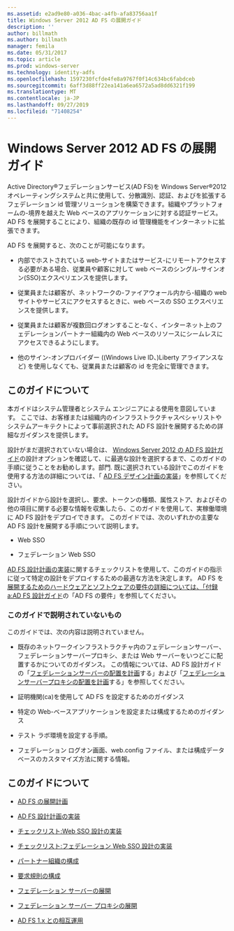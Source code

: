 ```yaml
---
ms.assetid: e2ad9e80-a036-4bac-a4fb-afa83756aa1f
title: Windows Server 2012 AD FS の展開ガイド
description: ''
author: billmath
ms.author: billmath
manager: femila
ms.date: 05/31/2017
ms.topic: article
ms.prod: windows-server
ms.technology: identity-adfs
ms.openlocfilehash: 1597230fcfde4fe8a9767f0f14c634bc6fabdceb
ms.sourcegitcommit: 6aff3d88ff22ea141a6ea6572a5ad8dd6321f199
ms.translationtype: MT
ms.contentlocale: ja-JP
ms.lasthandoff: 09/27/2019
ms.locfileid: "71408254"
---
```

# <a name="windows-server-2012-ad-fs-deployment-guide"></a>Windows Server 2012 AD FS の展開ガイド


Active Directory®フェデレーションサービス\(AD FS\)を Windows Server®2012オペレーティングシステムと共に使用して、分散識別、認証、およびを拡張するフェデレーション id 管理ソリューションを構築できます。組織やプラットフォームの\-境界を越えた Web ベースのアプリケーションに対する認証サービス。 AD FS を展開することにより、組織の既存の id 管理機能をインターネットに拡張できます。  
  
AD FS を展開すると、次のことが可能になります。  
  
-   内部でホストされている web\-サイトまたはサービス\-にリモートアクセスする必要がある場合、従業員や顧客に対して web ベースのシングル\-サインオン\(SSO\)エクスペリエンスを提供します。  
  
-   従業員または顧客が、ネットワークの\-ファイアウォール内から\-組織の web サイトやサービスにアクセスするときに、web ベースの SSO エクスペリエンスを提供します。  
  
-   従業員または顧客が複数回ログオンすること\-なく、インターネット上のフェデレーションパートナー組織内の Web ベースのリソースにシームレスにアクセスできるようにします。  
  
-   他のサイン\-オンプロバイダー \((Windows Live ID、\)Liberty アライアンスなど) を使用しなくても、従業員または顧客の id を完全に管理できます。  
  
## <a name="about-this-guide"></a>このガイドについて  
本ガイドはシステム管理者とシステム エンジニアによる使用を意図しています。 ここでは、お客様または組織内のインフラストラクチャスペシャリストやシステムアーキテクトによって事前選択された AD FS 設計を展開するための詳細なガイダンスを提供します。  
  
設計がまだ選択されていない場合は、 [Windows Server 2012 の AD FS 設計ガイド](https://technet.microsoft.com/library/dd807036.aspx)の設計オプションを確認して、に最適な設計を選択するまで、このガイドの手順に従うことをお勧めします。部門. 既に選択されている設計でこのガイドを使用する方法の詳細については、「 [AD FS デザイン計画の実装](Implementing-Your-AD-FS-Design-Plan.md)」を参照してください。  
  
設計ガイドから設計を選択し、要求、トークンの種類、属性ストア、およびその他の項目に関する必要な情報を収集したら、このガイドを使用して、実稼働環境に AD FS 設計をデプロイできます。 このガイドでは、次のいずれかの主要な AD FS 設計を展開する手順について説明します。  
  
-   Web SSO  
  
-   フェデレーション Web SSO  
  
[AD FS 設計計画の実装](Implementing-Your-AD-FS-Design-Plan.md)に関するチェックリストを使用して、このガイドの指示に従って特定の設計をデプロイするための最適な方法を決定します。 AD FS を[展開するためのハードウェアとソフトウェアの要件の詳細については、「付録 a:AD FS 設計ガイド](https://technet.microsoft.com/library/ff678034.aspx)の「AD FS の要件」を参照してください。  
  
### <a name="what-this-guide-does-not-provide"></a>このガイドで説明されていないもの  
このガイドでは、次の内容は説明されていません。  
  
-   既存のネットワークインフラストラクチャ内のフェデレーションサーバー、フェデレーションサーバープロキシ、または Web サーバーをいつどこに配置するかについてのガイダンス。 この情報については、AD FS 設計ガイドの「[フェデレーションサーバーの配置を計画](https://technet.microsoft.com/library/dd807069.aspx)する」および「[フェデレーションサーバープロキシの配置を計画](https://technet.microsoft.com/library/dd807130.aspx)する」を参照してください。  
  
-   証明機関\(ca\)を使用して AD FS を設定するためのガイダンス  
  
-   特定の Web\-ベースアプリケーションを設定または構成するためのガイダンス  
  
-   テスト ラボ環境を設定する手順。  
  
-   フェデレーション ログオン画面、web.config ファイル、または構成データベースのカスタマイズ方法に関する情報。  
  
## <a name="in-this-guide"></a>このガイドについて  
  
-   [AD FS の展開計画](Planning-to-Deploy-AD-FS.md)  
  
-   [AD FS 設計計画の実装](Implementing-Your-AD-FS-Design-Plan.md)  
  
-   [チェックリスト:Web SSO 設計の実装](Checklist--Implementing-a-Web-SSO-Design.md)  
  
-   [チェックリスト:フェデレーション Web SSO 設計の実装](Checklist--Implementing-a-Federated-Web-SSO-Design.md)  
  
-   [パートナー組織の構成](Configuring-Partner-Organizations.md)  
  
-   [要求規則の構成](Configuring-Claim-Rules.md)  
  
-   [フェデレーション サーバーの展開](Deploying-Federation-Servers.md)  
  
-   [フェデレーション サーバー プロキシの展開](Deploying-Federation-Server-Proxies.md)  
  
-   [AD FS 1.x との相互運用](Interoperating-with-AD-FS-1.x.md)  
